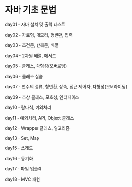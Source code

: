 # 자바 기초 문법

day01 - 자바 설치 및 출력 테스트

day02 - 자료형, 메모리, 형변환, 입력

day03 - 조건문, 반복문, 배열

day04 - 2차원 배열, 메서드

day05 - 클래스, 다형성(오버로딩)

day06 - 클래스 실습

day07 - 변수의 종류, 형변환, 상속, 접근 제어자, 다형성(오버라이딩)

day09 - 추상 클래스, 모호성, 인터페이스

day10 - 람다식, 예외처리

day11 - 예외처리, API, Object 클래스

day12 - Wrapper 클래스, 알고리즘

day13 - Set, Map

day15 - 쓰레드

day16 - 동기화

day17 - 파일 입출력

day18 - MVC 패턴
